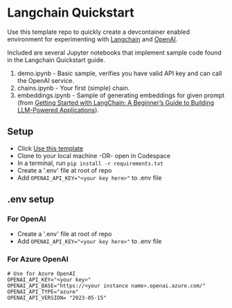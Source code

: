 # Langchain Quickstart
Use this template repo to quickly create a devcontainer enabled environment for experimenting with [Langchain](https://python.langchain.com/docs/get_started/quickstart) 
and [OpenAI](https://openai.com/).

Included are several Jupyter notebooks that implement sample code found in the Langchain Quickstart guide.
1. demo.ipynb - Basic sample, verifies you have valid API key and can call the OpenAI service.
1. chains.ipynb - Your first (simple) chain.
1. embeddings.ipynb - Sample of generating embeddings for given prompt (from [Getting Started with LangChain: A Beginner’s Guide to Building LLM-Powered Applications](https://towardsdatascience.com/getting-started-with-langchain-a-beginners-guide-to-building-llm-powered-applications-95fc8898732c)).


## Setup
- Click [Use this template](https://github.com/pjirsa/langchain-quickstart/generate)
- Clone to your local machine -OR- open in Codespace
- In a terminal, run `pip install -r requirements.txt`
- Create a '.env' file at root of repo
- Add `OPENAI_API_KEY="<your key here>"` to .env file

## .env setup
### For OpenAI
- Create a '.env' file at root of repo
- Add `OPENAI_API_KEY="<your key here>"` to .env file

### For Azure OpenAI
```
# Use for Azure OpenAI
OPENAI_API_KEY="<your key>"
OPENAI_API_BASE="https://<your instance name>.openai.azure.com/"
OPENAI_API_TYPE="azure"
OPENAI_API_VERSION= "2023-05-15"
```
